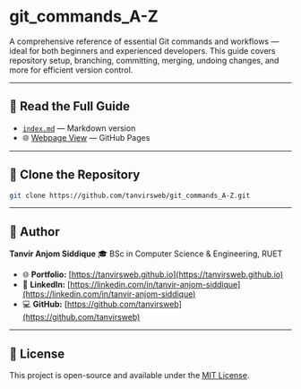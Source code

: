 # git_commands_A-Z

A comprehensive reference of essential Git commands and workflows — ideal for both beginners and experienced developers. This guide covers repository setup, branching, committing, merging, undoing changes, and more for efficient version control.

---

## 📘 Read the Full Guide

- [`index.md`](/index.md) — Markdown version
- 🌐 [Webpage View](https://tanvirsweb.github.io/git_commands_A-Z/) — GitHub Pages

---

## 🚀 Clone the Repository

```bash
git clone https://github.com/tanvirsweb/git_commands_A-Z.git

```
---

## 👤 Author

**Tanvir Anjom Siddique**
🎓 BSc in Computer Science & Engineering, RUET

* 🌐 **Portfolio:** [https://tanvirsweb.github.io](https://tanvirsweb.github.io)
* 💼 **LinkedIn:** [https://linkedin.com/in/tanvir-anjom-siddique](https://linkedin.com/in/tanvir-anjom-siddique)
* 💻 **GitHub:** [https://github.com/tanvirsweb](https://github.com/tanvirsweb)

---

## 🔖 License

This project is open-source and available under the [MIT License](LICENSE).
